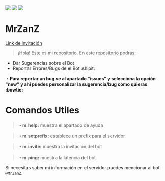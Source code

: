 
<a  href="https://discord.gg/nwvaACqxaW"><img  src="https://img.shields.io/static/v1?label=ZanZLandia&message=MrZanZ&color=5865F2"></a>
  <a  href="https://discord.com/api/oauth2/authorize?client_id=917459531573887017&permissions=8&scope=bot"><img  src="https://img.shields.io/static/v1?label=Invitacion&message=MrZanZ&color=5865F2"></a>
  <img src="https://media.discordapp.net/attachments/854114431932039179/926888769460776990/1641048579740.png">

# MrZanZ

[Link de invitación](https://discord.com/oauth2/authorize?client_id=895025297785749584&scope=bot&permissions=2016470140&scope=applications.commands%20bot)           

> ¡Hola! Este es mi repositorio. En este repositorio podrás:
- Dar Sugerencias sobre el Bot
- Reportar Errores/Bugs de el Bot :shipit:

**・Para reportar un bug ve al apartado "issues" y selecciona la opción "new" y ahí puedes personalizar la sugerencia/bug como quieras :bowtie:**

#

# Comandos Utiles

> **・m.help:** muestra el apartado de ayuda

> **・m.setprefix:** establece un prefix para el servidor

> **・m.invite:** muestra la invitación del bot

> **・m.ping:** muestra la latencia del bot

Si necesitas saber mi información en el servidor puedes mencionar al bot `@MrZanZ`.

#
